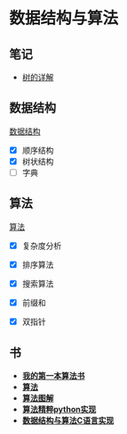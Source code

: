 # 数据结构与算法

## 笔记

- [树的详解](./笔记/树.md)

## 数据结构

[数据结构](./Data-Structure-and-Algorthim/Data%20Structure.md)

- [X] 顺序结构
- [X] 树状结构
- [ ] 字典

## 算法

[算法](./Data-Structure-and-Algorthim/Algorithm.md)

- [X] 复杂度分析
- [X] 排序算法
- [X] 搜索算法
- [X] 前缀和
- [X] 双指针


## 书

- **[我的第一本算法书](./书/[图灵程序设计丛书].我的第一本算法书.pdf)**
- **[算法](./书/[图灵程序设计丛书].算法.第4版.revise29.pdf)**
- **[算法图解](./书/[图灵程序设计丛书].算法图解.pdf)**
- **[算法精粹python实现](./书/[异步图书].算法精粹：经典计算机科学问题的Python实现-200601.pdf)**
- **[数据结构与算法C语言实现](./书/数据结构%20%20C语言版_严蔚敏，吴伟民编著_北京：清华大学出版社_2011.05_13505804_P336.pdf)**
